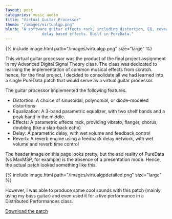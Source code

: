 ```yaml
---
layout: post
categories: music audio
title: "Virtual Guitar Processor"
thumb: "/images/virtualgp.png"
blurb: "A software guitar effects rack, including distortion, EQ, reverb, and
				delay based effects. Built in PureData."
---
```


{% include image.html path="/images/virtualgp.png" size="large" %}

This virtual guitar processor was the product of the final project assignment in
my Advanced Digital Signal Theory class. The class was dedicated to learning the
implementation of common musical effects from scratch. hence, for the final
project, I decided to consolidate all we had learned into a single PureData
patch that would serve as a virtual guitar processor.

The guitar processor implemented the following features.

* Distortion: A choice of sinusoidal, polynomial, or diode-modeled distortions
* Equalization: A 3-band parametric equalizer, with two shelf bands and a peak
	band in the middle
* Effects: A parametric effects rack, providing vibrato, flanger, chorus,
	doubling (like a slap-back echo)
* Delay: A parametric delay, with wet volume and feedback control
* Reverb: A reverb engine using a feedback delay network, with wet volume and
	reverb time control

The header image on this page looks pretty, but the sad reality of PureData (vs
MaxMSP, for example) is the absence of a presentation mode. Hence, the actual
patch looked something like this.

{% include image.html path="/images/virtualgpdetailed.png" size="large" %}

However, I was able to produce some cool sounds with this patch (mainly using my
bass guitar) and even used it for a live performance in a Distributed
Performances class.

<a class="distinct" href="downloads/VirtualGP.zip">Download the patch</a>
